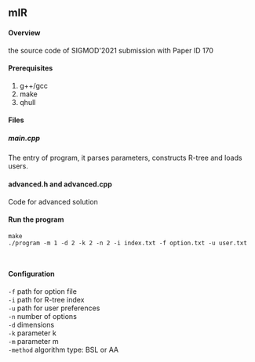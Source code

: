 ## mIR


#### Overview 

the source code of SIGMOD'2021 submission with Paper ID 170

#### Prerequisites

1. g++/gcc
2. make
3. qhull
#### Files

##### main.cpp

The entry of program, it parses parameters, constructs R-tree and loads users.  


#### advanced.h and advanced.cpp

Code for advanced solution  



#### Run the program
```
make
./program -m 1 -d 2 -k 2 -n 2 -i index.txt -f option.txt -u user.txt  



```


#### Configuration

`-f` path for option file  
`-i` path for R-tree index  
`-u` path for user preferences  
`-n` number of options  
`-d` dimensions  
`-k` parameter k  
`-m` parameter m  
`-method` algorithm type: BSL or AA